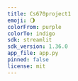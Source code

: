 ```yaml
---
title: Cs670project1
emoji: 🌖
colorFrom: purple
colorTo: indigo
sdk: streamlit
sdk_version: 1.36.0
app_file: app.py
pinned: false
license: mit
---
```

